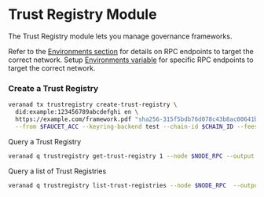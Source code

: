 # Trust Registry Module

The Trust Registry module lets you manage governance frameworks.

Refer to the [Environments section](../environments/environments.md) for details on RPC endpoints to target the correct network.
Setup [Environments variable](../getting-started/remote-cli.md) for specific RPC endpoints to target the correct network.

### Create a Trust Registry
```bash
veranad tx trustregistry create-trust-registry \
  did:example:123456789abcdefghi en \
  https://example.com/framework.pdf "sha256-315f5bdb76d078c43b8ac00641b2a6ea241e27fcb60e23f9e6acfa2c05b9e36a" \
  --from $FAUCET_ACC --keyring-backend test --chain-id $CHAIN_ID --fees 600000uvna --node $NODE_RPC --yes
```

Query a Trust Registry

```bash
veranad q trustregistry get-trust-registry 1 --node $NODE_RPC --output json
```

Query a list of Trust Registries

```bash
veranad q trustregistry list-trust-registries --node $NODE_RPC  --output json
```

